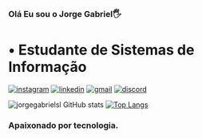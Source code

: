 ### Olá Eu sou o Jorge Gabriel🖐

# • Estudante de Sistemas de Informação

[![instagram](https://img.shields.io/badge/Instagram-E4405F?style=for-the-badge&logo=instagram&logoColor=white)](https://www.instagram.com/jorge.gabrielsl/)
[![linkedin](https://img.shields.io/badge/LinkedIn-0077B5?style=for-the-badge&logo=linkedin&logoColor=white)](https://www.linkedin.com/in/jorge-gabriel-silva-lima-a637b2267/)
[![gmail](https://img.shields.io/badge/Gmail-D14836?style=for-the-badge&logo=gmail&logoColor=white)](mailto:gabriellima.en@gmail.com) [![discord](https://img.shields.io/badge/Discord-7289DA?style=for-the-badge&logo=discord&logoColor=white)](https://discord.com/channels/@jorge.gabriel#3074)



![jorgegabrielsl GitHub stats](https://github-readme-stats.vercel.app/api?username=jorgegabrielsl&show_icons=true&theme=dracula)
[![Top Langs](https://github-readme-stats.vercel.app/api/top-langs/?username=jorgegabrielsl&layout=compact)](https://github.com/jorgegabrielsl/github-readme-stats)


### Apaixonado por tecnologia.
